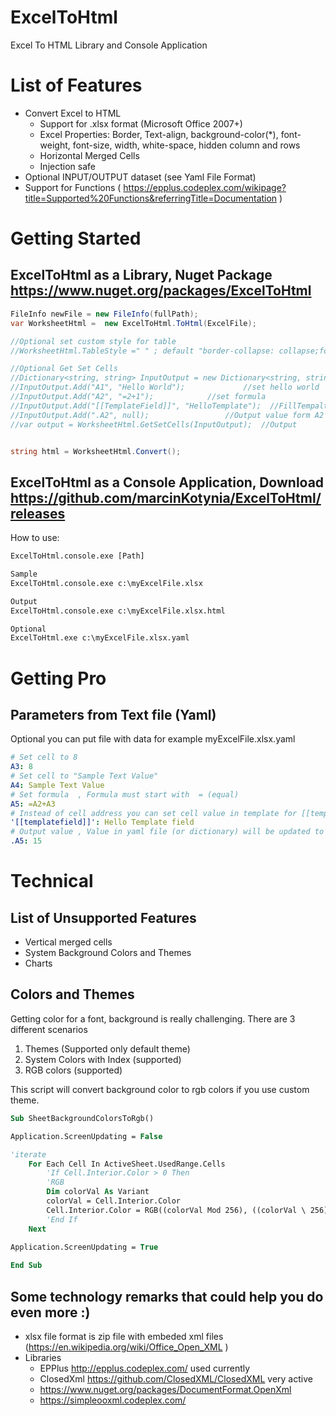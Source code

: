 # ExcelToHtml
Excel To HTML Library and Console Application

# List of Features
- Convert Excel to HTML
	- Support for .xlsx format (Microsoft Office 2007+) 
	- Excel Properties: Border, Text-align, background-color(*), font-weight, font-size, width, white-space, hidden column and rows
	- Horizontal Merged Cells
	- Injection safe
- Optional INPUT/OUTPUT dataset (see Yaml File Format)
- Support for Functions  ( https://epplus.codeplex.com/wikipage?title=Supported%20Functions&referringTitle=Documentation )

# Getting Started

## ExcelToHtml as a Library, Nuget Package https://www.nuget.org/packages/ExcelToHtml

```c#
FileInfo newFile = new FileInfo(fullPath);
var WorksheetHtml =  new ExcelToHtml.ToHtml(ExcelFile);

//Optional set custom style for table
//WorksheetHtml.TableStyle =" " ; default "border-collapse: collapse;font-family: helvetica, arial, sans-serif;";

//Optional Get Set Cells
//Dictionary<string, string> InputOutput = new Dictionary<string, string>();
//InputOutput.Add("A1", "Hello World");  			//set hello world
//InputOutput.Add("A2", "=2+1");  			//set formula
//InputOutput.Add("[[TemplateField]]", "HelloTemplate");  //FillTempalte Field
//InputOutput.Add(".A2", null);  				//Output value form A2
//var output = WorksheetHtml.GetSetCells(InputOutput);	//Output


string html = WorksheetHtml.Convert();
```

## ExcelToHtml as a Console Application, Download https://github.com/marcinKotynia/ExcelToHtml/releases

How to use:

```bat
ExcelToHtml.console.exe [Path]

Sample
ExcelToHtml.console.exe c:\myExcelFile.xlsx

Output
ExcelToHtml.console.exe c:\myExcelFile.xlsx.html

Optional
ExcelToHtml.exe c:\myExcelFile.xlsx.yaml
```

# Getting Pro

## Parameters from Text file (Yaml)

Optional you can put file with data for example myExcelFile.xlsx.yaml

```yaml
# Set cell to 8
A3: 8
# Set cell to "Sample Text Value"
A4: Sample Text Value
# Set formula  , Formula must start with  = (equal)
A5: =A2+A3
# Instead of cell address you can set cell value in template for [[templatefield]]  and use from code
'[[templatefield]]': Hello Template field
# Output value , Value in yaml file (or dictionary) will be updated to calculated value at the end
.A5: 15
```



# Technical

## List of Unsupported Features
- Vertical merged cells
- System Background Colors and Themes
- Charts

## Colors and Themes
Getting color for a font, background is really challenging.
There are 3 different scenarios 

1. Themes (Supported only default theme)
2. System Colors with Index (supported)
3. RGB colors (supported)


This script will convert background color to rgb colors if you use custom theme.

```vb
Sub SheetBackgroundColorsToRgb()

Application.ScreenUpdating = False

'iterate
    For Each Cell In ActiveSheet.UsedRange.Cells
        'If Cell.Interior.Color > 0 Then
        'RGB
        Dim colorVal As Variant
        colorVal = Cell.Interior.Color
        Cell.Interior.Color = RGB((colorVal Mod 256), ((colorVal \ 256) Mod 256), (colorVal \ 65536))
        'End If
    Next
    
Application.ScreenUpdating = True

End Sub
```

## Some technology remarks that could help you do even more :)
- xlsx file format is zip file with embeded xml files (https://en.wikipedia.org/wiki/Office_Open_XML )
- Libraries
	- EPPlus http://epplus.codeplex.com/ used currently 
	- ClosedXml https://github.com/ClosedXML/ClosedXML very active 
	- https://www.nuget.org/packages/DocumentFormat.OpenXml 
	- https://simpleooxml.codeplex.com/ 
	
